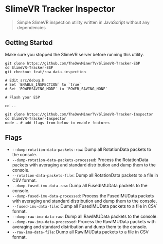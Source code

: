 # SlimeVR Tracker Inspector

> Simple SlimeVR inspection utility written in JavaScript without any dependencies

## Getting Started

Make sure you stopped the SlimeVR server before running this utility.

```shell
git clone https://github.com/TheDevMinerTV/SlimeVR-Tracker-ESP
cd SlimeVR-Tracker-ESP
git checkout feat/raw-data-inspection

# Edit src/debug.h
# Set `ENABLE_INSPECTION` to `true`
# Set `POWERSAVING_MODE` to `POWER_SAVING_NONE`

# Flash your ESP

cd ..

git clone https://github.com/TheDevMinerTV/SlimeVR-Tracker-Inspector
cd SlimeVR-Tracker-Inspector
node . # add flags from below to enable features
```

## Flags

- `--dump-rotation-data-packets-raw`: Dump all RotationData packets to the console.
- `--dump-rotation-data-packets-processed`: Process the RotationData packets with averaging and standard distribution and dump them to the console.
- `--rotation-data-packets-file`: Dump all RotationData packets to a file in CSV format.
- `--dump-fused-imu-data-raw`: Dump all FusedIMUData packets to the console.
- `--dump-fused-imu-data-processed`: Process the FusedIMUData packets with averaging and standard distribution and dump them to the console.
- `--fused-imu-data-file`: Dump all FusedIMUData packets to a file in CSV format.
- `--dump-raw-imu-data-raw`: Dump all RawIMUData packets to the console.
- `--dump-raw-imu-data-processed`: Process the RawIMUData packets with averaging and standard distribution and dump them to the console.
- `--raw-imu-data-file`: Dump all RawIMUData packets to a file in CSV format.
